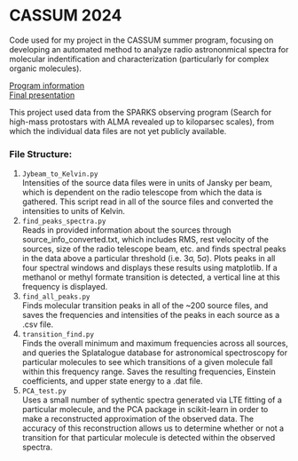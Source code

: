 # CASSUM 2024
Code used for my project in the CASSUM summer program, focusing on developing an automated method
to analyze radio astrononmical spectra for molecular indentification and characterization (particularly
for complex organic molecules).

[Program information](https://cosmicorigins.space/cassum-vico24)<br />
[Final presentation](https://drive.google.com/file/d/1K9DS--Lo1gwMuQSdogHVzZdRzedzqb2x/view)

This project used data from the SPARKS observing program (Search for high-mass protostars with ALMA revealed up 
to kiloparsec scales), from which the individual data files are not yet publicly available.

### File Structure:
1. `Jybeam_to_Kelvin.py`<br />
Intensities of the source data files were in units of Jansky per beam, which is dependent on
the radio telescope from which the data is gathered. This script read in all of the source
files and converted the intensities to units of Kelvin.
2. `find_peaks_spectra.py`<br />
Reads in provided information about the sources through source_info_converted.txt, which includes
RMS, rest velocity of the sources, size of the radio telescope beam, etc. and finds spectral peaks
in the data above a particular threshold (i.e. 3σ, 5σ). Plots peaks in all four spectral
windows and displays these results using matplotlib. If a methanol or methyl formate transition is
detected, a vertical line at this frequency is displayed. 
4. `find_all_peaks.py`<br />
Finds molecular transition peaks in all of the ~200 source files, and saves the frequencies and
intensities of the peaks in each source as a .csv file.
5. `transition_find.py`<br />
Finds the overall minimum and maximum frequencies across all sources, and queries
the Splatalogue database for astronomical spectroscopy for particular molecules
to see which transitions of a given molecule fall within this frequency range. Saves
the resulting frequencies, Einstein coefficients, and upper state energy to a .dat file.
6. `PCA_test.py`<br />
Uses a small number of sythentic spectra generated via LTE fitting of a particular molecule,
and the PCA package in scikit-learn in order to make a reconstructed approximation of
the observed data. The accuracy of this reconstruction allows us to determine whether or
not a transition for that particular molecule is detected within the observed spectra.
